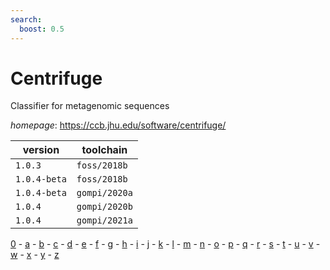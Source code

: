 ```yaml
---
search:
  boost: 0.5
---
```

# Centrifuge

Classifier for metagenomic sequences

*homepage*: <https://ccb.jhu.edu/software/centrifuge/>

version | toolchain
--------|----------
``1.0.3`` | ``foss/2018b``
``1.0.4-beta`` | ``foss/2018b``
``1.0.4-beta`` | ``gompi/2020a``
``1.0.4`` | ``gompi/2020b``
``1.0.4`` | ``gompi/2021a``

[0](../0/index.md) - [a](../a/index.md) - [b](../b/index.md) - [c](../c/index.md) - [d](../d/index.md) - [e](../e/index.md) - [f](../f/index.md) - [g](../g/index.md) - [h](../h/index.md) - [i](../i/index.md) - [j](../j/index.md) - [k](../k/index.md) - [l](../l/index.md) - [m](../m/index.md) - [n](../n/index.md) - [o](../o/index.md) - [p](../p/index.md) - [q](../q/index.md) - [r](../r/index.md) - [s](../s/index.md) - [t](../t/index.md) - [u](../u/index.md) - [v](../v/index.md) - [w](../w/index.md) - [x](../x/index.md) - [y](../y/index.md) - [z](../z/index.md)


